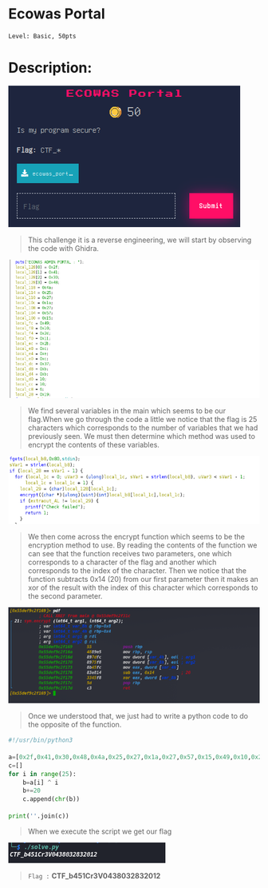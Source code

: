 

#  Ecowas Portal

```
Level: Basic, 50pts 
```

# Description: 

<img src="File/ecowas1.png">

>This challenge it is a reverse engineering, we will start by observing the code with Ghidra.

<img src="File/ecowas2.png">

>We find several variables in the main which seems to be our flag.When we go through the code a little we notice that the flag is 25 characters which corresponds to the number of variables that we had previously seen. We must then determine which method was used to encrypt the contents of these variables.

<img src="File/ecowas3.png">

>We then come across the encrypt function which seems to be the encryption method to use.
>By reading the contents of the function we can see that the function receives two parameters, one which corresponds to a character of the flag and another which corresponds to the index of the character. Then we notice that the function subtracts 0x14 (20) from our first parameter then it makes an xor of the result with the index of this character which corresponds to the second parameter. 

<img src="File/ecowas4.png">

>Once we understood that, we just had to write a python code to do the opposite of the function.


```python
#!/usr/bin/python3

a=[0x2f,0x41,0x30,0x48,0x4a,0x25,0x27,0x1a,0x27,0x57,0x15,0x49,0x10,0x2d,0x11,0x2b,0xc,0xe,0xc,0x37,0xb,0xb,0xa,0xa,0x6]
c=[]
for i in range(25):
    b=a[i] ^ i
    b+=20
    c.append(chr(b))

print(''.join(c))

```

>When we execute the script we get our flag

<img src="File/ecowas6.png">

>```Flag :``` **CTF_b451Cr3V0438032832012**
